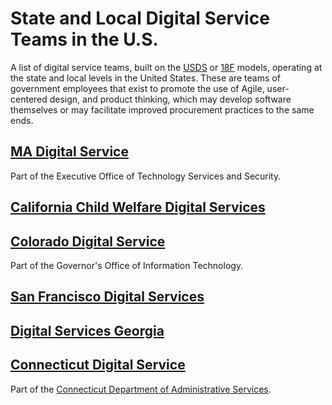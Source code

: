 # State and Local Digital Service Teams in the U.S.

A list of digital service teams, built on the [USDS](https://www.usds.gov/) or [18F](https://18f.gov/) models, operating at the state and local levels in the United States. These are teams of government employees that exist to promote the use of Agile, user-centered design, and product thinking, which may develop software themselves or may facilitate improved procurement practices to the same ends.

## [MA Digital Service](https://www.mass.gov/orgs/ma-digital-service)

Part of the Executive Office of Technology Services and Security.

## [California Child Welfare Digital Services](https://cwds.ca.gov/)

## [Colorado Digital Service](https://colorado.gov/digitalservice)

Part of the Governor's Office of Information Technology.

## [San Francisco Digital Services](https://digitalservices.sfgov.org/)

## [Digital Services Georgia](https://digitalservices.georgia.gov/)

## [Connecticut Digital Service](https://connecticut-digital-services.github.io/)

Part of the [Connecticut Department of Administrative Services](https://portal.ct.gov/DAS).
